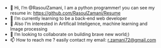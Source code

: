 - 👋 Hi, I’m @RasoulZamani, I am a python programmer!  you can see my resume in:     https://github.com/RasoulZamani/Resume
- 🌱 I’m currently learning to be a back-end web developer
- 👀 Also I’m interested in Artificail Inteligence, machine learning and Image processing 
- 💞️ I’m looking to collaborate on building brave new world;)
- 📫 How to reach me ? easily contact my email: r.zamani72@gmail.com

<!---
RasoulZamani/RasoulZamani is a ✨ special ✨ repository because its `README.md` (this file) appears on your GitHub profile.
You can click the Preview link to take a look at your changes.
--->
